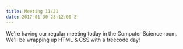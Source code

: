 ```yaml
---
title: Meeting 11/21
date: 2017-01-30 23:12:00 Z
---
```


We're having our regular meeting today in the Computer Science room. We'll be wrapping up HTML & CSS with a freecode day!
